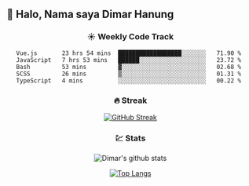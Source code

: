 ## 👋 Halo, Nama saya **Dimar Hanung**

<center>

### :sunny: Weekly Code Track
<!--START_SECTION:waka-->
```text
Vue.js       23 hrs 54 mins  ██████████████████░░░░░░░   71.90 % 
JavaScript   7 hrs 53 mins   ██████░░░░░░░░░░░░░░░░░░░   23.72 % 
Bash         53 mins         ▓░░░░░░░░░░░░░░░░░░░░░░░░   02.68 % 
SCSS         26 mins         ▒░░░░░░░░░░░░░░░░░░░░░░░░   01.31 % 
TypeScript   4 mins          ░░░░░░░░░░░░░░░░░░░░░░░░░   00.22 % 
```
<!--END_SECTION:waka-->

### :fire: Streak

[![GitHub Streak](http://github-readme-streak-stats.herokuapp.com?user=dimar-hanung)](https://git.io/streak-stats)

### :chart: Stats

![Dimar's github stats](https://github-readme-stats.vercel.app/api?username=dimar-hanung&show_icons=true&theme=vue)

[![Top Langs](https://github-readme-stats.vercel.app/api/top-langs/?username=dimar-hanung)](#)

</center>
